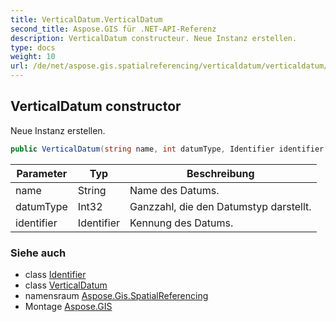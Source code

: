 ```yaml
---
title: VerticalDatum.VerticalDatum
second_title: Aspose.GIS für .NET-API-Referenz
description: VerticalDatum constructeur. Neue Instanz erstellen.
type: docs
weight: 10
url: /de/net/aspose.gis.spatialreferencing/verticaldatum/verticaldatum/
---
```

## VerticalDatum constructor

Neue Instanz erstellen.

```csharp
public VerticalDatum(string name, int datumType, Identifier identifier = null)
```

| Parameter | Typ | Beschreibung |
| --- | --- | --- |
| name | String | Name des Datums. |
| datumType | Int32 | Ganzzahl, die den Datumstyp darstellt. |
| identifier | Identifier | Kennung des Datums. |

### Siehe auch

* class [Identifier](../../identifier/)
* class [VerticalDatum](../)
* namensraum [Aspose.Gis.SpatialReferencing](../../verticaldatum/)
* Montage [Aspose.GIS](../../../)


